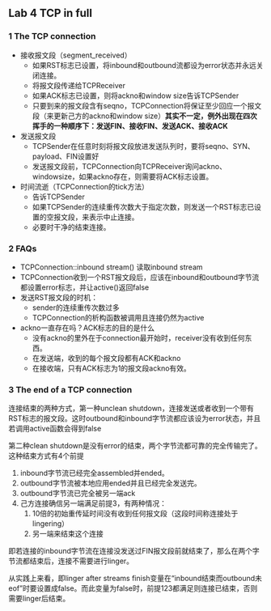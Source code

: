 ## Lab 4 TCP in full

### 1 The TCP connection

- 接收报文段（segment_received）
  - 如果RST标志已设置，将inbound和outbound流都设为error状态并永远关闭连接。
  - 将报文段传递给TCPReceiver
  - 如果ACK标志已设置，则将ackno和window size告诉TCPSender
  - 只要到来的报文段含有seqno，TCPConnection将保证至少回应一个报文段（来更新己方的ackno和window size）**其实不一定，例外出现在四次挥手的一种顺序下：发送FIN、接收FIN、发送ACK、接收ACK**
- 发送报文段
  - TCPSender在任意时刻将报文段放进发送队列时，要将seqno、SYN、payload、FIN设置好
  - 发送报文段前，TCPConnection向TCPReceiver询问ackno、windowsize，如果ackno存在，则需要将ACK标志设置。
- 时间流逝（TCPConnection的tick方法）
  - 告诉TCPSender
  - 如果TCPSender的连续重传次数大于指定次数，则发送一个RST标志已设置的空报文段，来表示中止连接。
  - 必要时干净的结束连接。



### 2 FAQs

- TCPConnection::inbound stream() 读取inbound stream
- TCPConnection收到一个RST报文段后，应该在inbound和outbound字节流都设置error标志，并让active()返回false
- 发送RST报文段的时机：
  - sender的连续重传次数过多
  - TCPConnection的析构函数被调用且连接仍然为active
- ackno一直存在吗？ACK标志的目的是什么
  - 没有ackno的里外在于connection最开始时，receiver没有收到任何东西。
  - 在发送端，收到的每个报文段都有ACK和ackno
  - 在接收端，只有ACK标志为1的报文段ackno有效。



### 3 The end of a TCP connection

连接结束的两种方式，第一种unclean shutdown，连接发送或者收到一个带有RST标志的报文段。这时outbound和inbound字节流都应该设为error状态，并且若调用active函数会得到false

第二种clean shutdown是没有error的结束，两个字节流都可靠的完全传输完了。这种结束方式有4个前提

1. inbound字节流已经完全assembled并ended。
2. outbound字节流被本地应用ended并且已经完全发送完。
3. outbound字节流已完全被另一端ack
4. 己方连接确信另一端满足前提3，有两种情况：
   1. 10倍的初始重传延时间没有收到任何报文段（这段时间称连接处于lingering）
   2. 另一端来结束这个连接

即若连接的inbound字节流在连接没发送过FIN报文段前就结束了，那么在两个字节流都结束后，连接不需要进行linger。

从实践上来看，即linger after streams finish变量在“inbound结束而outbound未eof”时要设置成false。而此变量为false时，前提123都满足则连接已结束，否则需要linger后结束。